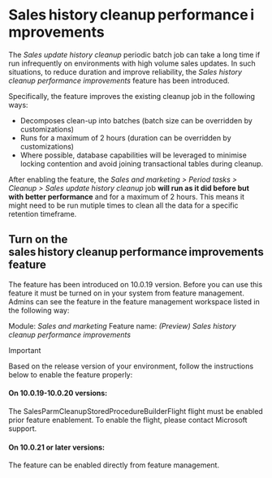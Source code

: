 # Sales history cleanup performance improvements

The *Sales update history cleanup* periodic batch job can take a long time if run infrequently on environments with high volume sales updates. In such situations, to reduce duration and improve reliability, the *Sales history cleanup performance improvements* feature has been introduced.  

Specifically, the feature improves the existing cleanup job in the following ways: 

- Decomposes clean-up into batches (batch size can be overridden by customizations) 
- Runs for a maximum of 2 hours (duration can be overridden by customizations) 
- Where possible, database capabilities will be leveraged to minimise locking contention and avoid joining transactional tables during cleanup. 

 

After enabling the feature, the *Sales and marketing > Period tasks > Cleanup > Sales update history cleanup* job **will run as it did before but with better performance** and for a maximum of 2 hours. This means it might need to be run mutiple times to clean all the data for a specific retention timeframe.   

## Turn on the sales history cleanup performance improvements feature

The feature has been introduced on 10.0.19 version. Before you can use this feature it must be turned on in your system from feature management.  
Admins can see the feature in the feature management workspace listed in the following way: 

Module: *Sales and marketing* 
Feature name: *(Preview) Sales history cleanup performance improvements*

 


> [!IMPORTANT]
> Based on the release version of your environment, follow the instructions below to enable the feature properly: 
> #### On 10.0.19-10.0.20 versions:
> The SalesParmCleanupStoredProcedureBuilderFlight flight must be enabled prior feature enablement. To enable the flight, please contact Microsoft support. 
> #### On 10.0.21 or later versions:
> The feature can be enabled directly from feature management. 
